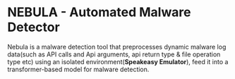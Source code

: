# NEBULA - Automated Malware Detector
Nebula is a malware detection tool that preprocesses dynamic malware log data(such as API calls and Api arguments,
api return type &amp; file operation type etc) using an isolated environment(**Speakeasy Emulator**),
feed it into a transformer-based model for malware detection.